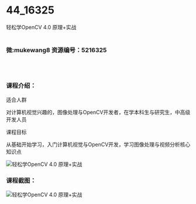 # 44_16325
轻松学OpenCV 4.0 原理+实战
<br/></br>
<h3>微:mukewang8 资源编号：5216325</h3>
<br/></br>
<h3>课程介绍：</h3>
<p>适合人群</p>
<p>对计算机视觉兴趣的，图像处理与OpenCV开发者，在学本科生与研究生，中高级开发人员</p>
<p>课程目标</p>
<p>从基础开始学习，入门计算机视觉与OpenCV开发，学习图像处理与视频分析核心知识点</p>
<p><img src="https://www.ko996.com/wp-content/uploads/img/2020/11/1-83-300x173.png" alt="轻松学OpenCV 4.0 原理+实战"></p>
<div class="info-desc">
<h3>课程截图：</h3>
<p><img src="https://www.ko996.com/wp-content/uploads/img/2020/11/2-81.png" alt="轻松学OpenCV 4.0 原理+实战"></p>


			
</div>
